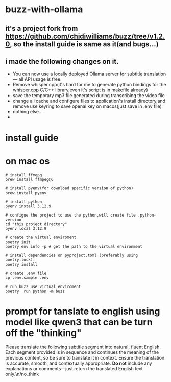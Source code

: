 # buzz-with-ollama
## it's a project fork from https://github.com/chidiwilliams/buzz/tree/v1.2.0, so the install guide is same as it(and bugs...)
## i made the following changes on it.
-  You can now use a locally deployed Ollama server for subtitle translation — all API usage is free. 
-  Remove whisper.cpp(it's hard for me to generate python bindings for the whisper.cpp C/C++ library,even it's script is in makefile already)
-  save the temporary mp3 file generated during  transcribing the video file
-  change all cache and configure files to application's install directory,and remove use keyring to save openai key on macos(just save in .env file)
-  nothing else...
-  


# install guide
# on mac os
```shell 
# install ffmepg
brew install ffmpeg@6

# install pyenv(for download specific version of python)
brew install pyenv

# install python 
pyenv install 3.12.9

# configue the project to use the python,will create file .python-version
cd "this project directory"
pyenv local 3.12.9

# create the virtual enviroment
poetry init
poetry env info -p # get the path to the virtual environment

# install dependencies on pyproject.toml (preferably using poetry.lock). 
poetry install

# create .env file
cp .env.sample .env

# run buzz use virtual enviroment
poetry  run python -m buzz

```

# prompt for tanslate to english using model like qwen3 that can be turn off the "thinking"
Please translate the following subtitle segment into natural, fluent English. Each segment provided is in sequence and continues the meaning of the previous content, so be sure to translate it in context. Ensure the translation is accurate, smooth, and contextually appropriate. **Do not** include any explanations or comments—just return the translated English text only.\n/no_think


